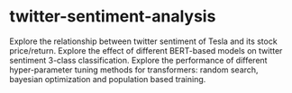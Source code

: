 # twitter-sentiment-analysis
 Explore the relationship between twitter sentiment of Tesla and its stock price/return.
 Explore the effect of different BERT-based models on twitter sentiment 3-class classification.
 Explore the performance of different hyper-parameter tuning methods for transformers: random search, bayesian optimization and population based training.
